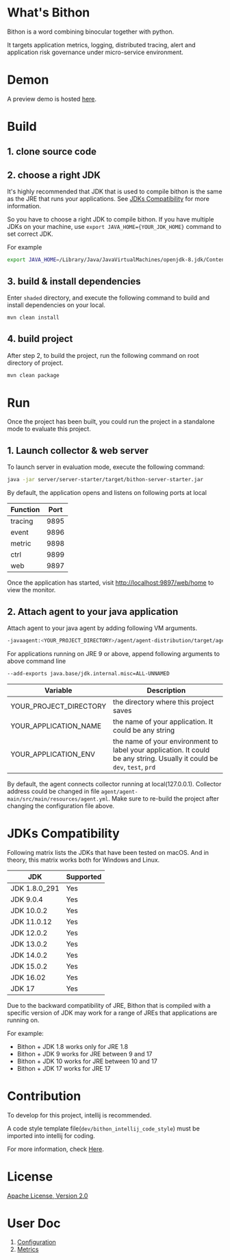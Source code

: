 # What's Bithon

Bithon is a word combining binocular together with python.

It targets application metrics, logging, distributed tracing, alert and application risk governance under micro-service environment.

# Demon

A preview demo is hosted [here](https://www.bithon.cn:9897/web/home).

# Build

## 1. clone source code

## 2. choose a right JDK

It's highly recommended that JDK that is used to compile bithon is the same as the JRE that runs your applications.
See [JDKs Compatibility](#jdks-compatibility) for more information.

So you have to choose a right JDK to compile bithon. If you have multiple JDKs on your machine, use `export JAVA_HOME={YOUR_JDK_HOME}` command to set correct JDK.

For example

```bash
export JAVA_HOME=/Library/Java/JavaVirtualMachines/openjdk-8.jdk/Contents/Home
```


## 3. build & install dependencies

Enter `shaded` directory, and execute the following command to build and install dependencies on your local.

```bash
mvn clean install 
```

## 4. build project

After step 2, to build the project, run the following command on root directory of project.

```bash
mvn clean package
```

# Run

Once the project has been built, you could run the project in a standalone mode to evaluate this project.

## 1. Launch collector & web server

To launch server in evaluation mode, execute the following command:

```bash
java -jar server/server-starter/target/bithon-server-starter.jar
```

By default, the application opens and listens on following ports at local

|Function|Port|
| --- | --- |
| tracing | 9895 |
| event  | 9896 |
| metric | 9898 |
| ctrl | 9899 |
| web | 9897 |

Once the application has started, visit [http://localhost:9897/web/home](http://localhost:9897/web/home) to view the monitor.

## 2. Attach agent to your java application

Attach agent to your java agent by adding following VM arguments.

```bash
-javaagent:<YOUR_PROJECT_DIRECTORY>/agent/agent-distribution/target/agent-distribution/agent-main.jar -Dbithon.application.name=<YOUR_APPLICATION_NAME> -Dbithon.application.env=<YOUR_APPLICATION_ENV>
```

For applications running on JRE 9 or above, append following arguments to above command line
```bash
--add-exports java.base/jdk.internal.misc=ALL-UNNAMED
```

|Variable|Description|
| --- | --- |
| YOUR_PROJECT_DIRECTORY | the directory where this project saves |
| YOUR_APPLICATION_NAME  | the name of your application. It could be any string |
| YOUR_APPLICATION_ENV | the name of your environment to label your application. It could be any string. Usually it could be `dev`, `test`, `prd` |

By default, the agent connects collector running at local(127.0.0.1). 
Collector address could be changed in file `agent/agent-main/src/main/resources/agent.yml`.
Make sure to re-build the project after changing the configuration file above.

# JDKs Compatibility

Following matrix lists the JDKs that have been tested on macOS. And in theory, this matrix works both for Windows and Linux.

|JDK| Supported | 
| --- | --- |
| JDK 1.8.0_291 | Yes |
| JDK 9.0.4 | Yes |
| JDK 10.0.2 | Yes |
| JDK 11.0.12 | Yes |
| JDK 12.0.2 | Yes |
| JDK 13.0.2 | Yes |
| JDK 14.0.2 | Yes |
| JDK 15.0.2 | Yes |
| JDK 16.02 | Yes |
| JDK 17 | Yes |

Due to the backward compatibility of JRE, Bithon that is compiled with a specific version of JDK may work for a range of JREs that applications are running on.

For example:

- Bithon + JDK 1.8 works only for JRE 1.8
- Bithon + JDK  9 works for JRE between 9 and 17
- Bithon + JDK 10 works for JRE between 10 and 17
- Bithon + JDK 17 works for JRE 17

# Contribution

To develop for this project, intellij is recommended. 

A code style template file(`dev/bithon_intellij_code_style`) must be imported into intellij for coding.

For more information, check [Here](dev/README.md).

# License

[Apache License, Version 2.0](http://www.apache.org/licenses/LICENSE-2.0)

# User Doc
1. [Configuration](doc/configuration.md)
2. [Metrics](doc/metrics.md)